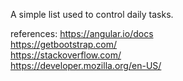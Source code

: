 A simple list used to control daily tasks.

references:
https://angular.io/docs
<br>
https://getbootstrap.com/
<br>
https://stackoverflow.com/
<br>
https://developer.mozilla.org/en-US/
